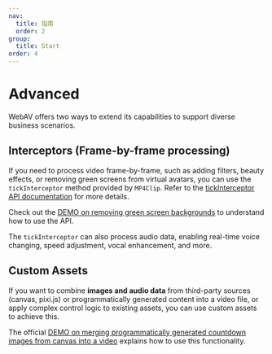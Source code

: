 ```yaml
---
nav:
  title: 指南
  order: 2
group:
  title: Start
order: 4
---
```


# Advanced

WebAV offers two ways to extend its capabilities to support diverse business scenarios.

## Interceptors (Frame-by-frame processing)

If you need to process video frame-by-frame, such as adding filters, beauty effects, or removing green screens from virtual avatars, you can use the `tickInterceptor` method provided by `MP4Clip`. Refer to the [tickInterceptor API documentation](https://webav-tech.github.io/WebAV/_api/av-cliper/classes/MP4Clip.html#tickInterceptor) for more details.

Check out the [DEMO on removing green screen backgrounds](https://webav-tech.github.io/WebAV/demo/3_2-chromakey-video) to understand how to use the API.

The `tickInterceptor` can also process audio data, enabling real-time voice changing, speed adjustment, vocal enhancement, and more.

## Custom Assets

If you want to combine **images and audio data** from third-party sources (canvas, pixi.js) or programmatically generated content into a video file, or apply complex control logic to existing assets, you can use custom assets to achieve this.

The official [DEMO on merging programmatically generated countdown images from canvas into a video](https://webav-tech.github.io/WebAV/demo/2_6-custom-clip) explains how to use this functionality.
